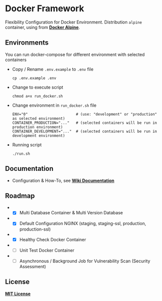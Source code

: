 # Docker Framework

Flexibility Configuration for Docker Environment. 
Distribution `alpine` container, using from [**Docker Alpine**](https://github.com/bhuisgen/docker-alpine).

## Environments
You can run docker-compose for different environment with selected containers
* Copy / Rename `.env.example` to `.env` file
  ```
  cp .env.example .env
  ```
* Change to execute script
  ```
  chmod a+x run_docker.sh
  ```
* Change environment in `run_docker.sh` file
  ```
  ENV="0"                      # (use: "development" or "production" as selected environment)
  CONTAINER_PRODUCTION="..."   # (selected containers will be run in production environment)
  CONTAINER_DEVELOPMENT="..."  # (selected containers will be run in development environment)
  ```
* Running script
  ```
  ./run.sh
  ```

## Documentation
* Configuration & How-To, see
[**Wiki Documentation**](https://github.com/zeroc0d3/docker-framework/wiki)

## Roadmap
* - [X] Multi Database Container & Multi Version Database
* - [X] Default Configuration NGINX (staging, staging-ssl, production, production-ssl)
* - [X] Healthy Check Docker Container
* - [ ] Unit Test Docker Container
* - [ ] Asynchronous / Background Job for Vulnerability Scan (Security Assessment)

## License
[**MIT License**](https://github.com/zeroc0d3/docker-Framework/blob/master/LICENSE)